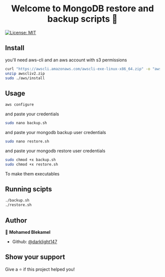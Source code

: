 <h1 align="center">Welcome to MongoDB restore and backup scripts 👋</h1>
<p>
  <a href="#" target="_blank">
    <img alt="License: MIT" src="https://img.shields.io/badge/License-MIT-yellow.svg" />
  </a>
</p>

## Install

you'll need aws-cli and an aws account with s3 permissions
```sh
curl "https://awscli.amazonaws.com/awscli-exe-linux-x86_64.zip" -o "awscliv2.zip"
unzip awscliv2.zip
sudo ./aws/install
```
## Usage

```sh
aws configure
```

and paste your credentials

```sh
sudo nano backup.sh
```
and paste your mongodb backup user credentials

```sh
sudo nano restore.sh
```
and paste your mongodb restore user credentials

```sh
sudo chmod +x backup.sh
sudo chmod +x restore.sh
```

To make them executables

## Running scipts

```sh
./backup.sh
./restore.sh
```
## Author

👤 **Mohamed Blekamel**

* Github: [@darklight147](https://github.com/darklight147)

## Show your support

Give a ⭐️ if this project helped you!